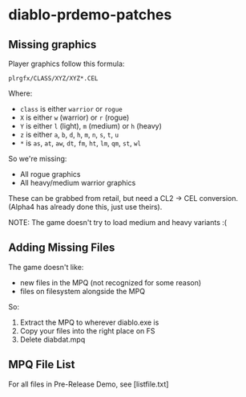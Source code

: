 # diablo-prdemo-patches

## Missing graphics

Player graphics follow this formula:

    plrgfx/CLASS/XYZ/XYZ*.CEL

Where:

 * `class` is either `warrior` or `rogue`
 * `X` is either `w` (warrior) or `r` (rogue)
 * `Y` is either `l` (light), `m` (medium) or `h` (heavy)
 * `z` is either `a`, `b`, `d`, `h`, `m`, `n`, `s`, `t`, `u`
 * `*` is `as`, `at`, `aw`, `dt`, `fm`, `ht`, `lm`, `qm`, `st`, `wl`

So we're missing:

* All rogue graphics
* All heavy/medium warrior graphics

These can be grabbed from retail, but need a CL2 -> CEL conversion. (Alpha4 has already done this, just use theirs).

NOTE: The game doesn't try to load medium and heavy variants :( 

## Adding Missing Files

The game doesn't like:

  * new files in the MPQ (not recognized for some reason)
  * files on filesystem alongside the MPQ
  
So:

 1. Extract the MPQ to wherever diablo.exe is
 2. Copy your files into the right place on FS
 3. Delete diabdat.mpq

## MPQ File List

For all files in Pre-Release Demo, see [listfile.txt]
